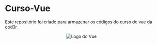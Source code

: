 # Curso-Vue
Este repositório foi criado para armazenar os códigos do curso de vue da cod3r. 

<div align="center">
  <img src="https://raw.githubusercontent.com/Willian-Brito/Curso-Vue/0-%20prints/vue.jpg" alt="Logo do Vue" />
</div>